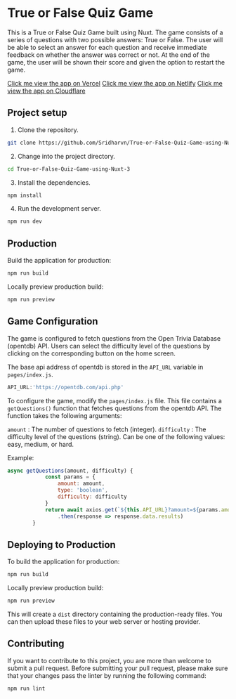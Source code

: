 # True or False Quiz Game

This is a True or False Quiz Game built using Nuxt. The game consists of a series of questions with two possible answers: True or False. The user will be able to select an answer for each question and receive immediate feedback on whether the answer was correct or not. At the end of the game, the user will be shown their score and given the option to restart the game.

[Click me view the app on Vercel](https://true-or-false-quiz-game-using-nuxt-3.vercel.app/)
[Click me view the app on Netlify](https://642d6f08e929442cafe29ebd--astonishing-starlight-3dae3a.netlify.app/)
[Click me view the app on Cloudflare](https://true-or-false-quiz-game-using-nuxt-3.pages.dev/)

## Project setup

1. Clone the repository.

```bash
git clone https://github.com/Sridharvn/True-or-False-Quiz-Game-using-Nuxt-3
```

2. Change into the project directory.

```bash
cd True-or-False-Quiz-Game-using-Nuxt-3
```

3. Install the dependencies.

```bash
npm install
```

4. Run the development server.

```bash
npm run dev
```

## Production

Build the application for production:

```bash
npm run build
```

Locally preview production build:

```bash
npm run preview
```

## Game Configuration

The game is configured to fetch questions from the Open Trivia Database (opentdb) API. Users can select the difficulty level of the questions by clicking on the corresponding button on the home screen.

The base api address of opentdb is stored in the `API_URL` variable in `pages/index.js`.

```javascript
API_URL:'https://opentdb.com/api.php'
```

To configure the game, modify the `pages/index.js` file. This file contains a `getQuestions()` function that fetches questions from the opentdb API. The function takes the following arguments:

`amount` : The number of questions to fetch (integer).
`difficulty` : The difficulty level of the questions (string). Can be one of the following values: easy, medium, or hard.

Example:

```javascript
async getQuestions(amount, difficulty) {
            const params = {
                amount: amount,
                type: 'boolean',
                difficulty: difficulty
            }
            return await axios.get(`${this.API_URL}?amount=${params.amount}&difficulty=${params.difficulty}&type=${params.type}`)
                .then(response => response.data.results)
        }
```

## Deploying to Production

To build the application for production:

```bash
npm run build
```

Locally preview production build:

```bash
npm run preview
```

This will create a `dist` directory containing the production-ready files. You can then upload these files to your web server or hosting provider.

## Contributing

If you want to contribute to this project, you are more than welcome to submit a pull request. Before submitting your pull request, please make sure that your changes pass the linter by running the following command:

```bash
npm run lint
```

<!-- ## License

This project is licensed under the MIT License. See the `LICENSE` file for details. -->
